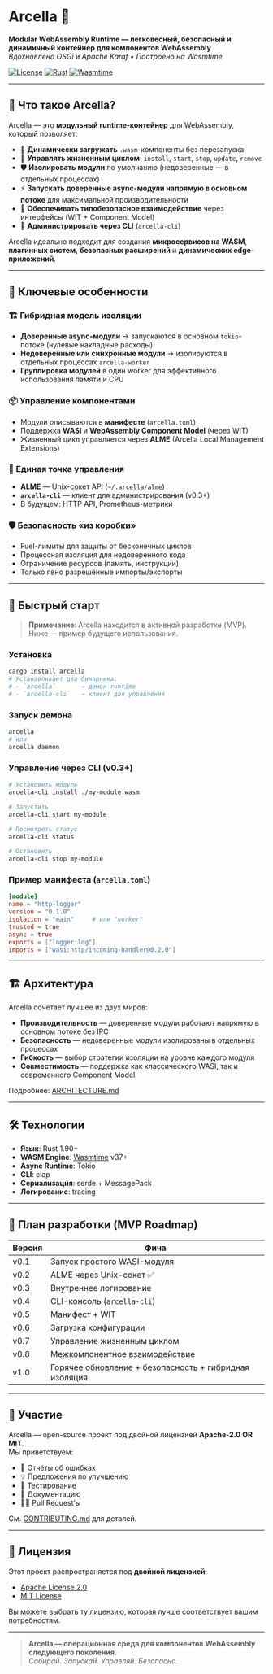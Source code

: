 # Arcella 🧱

**Modular WebAssembly Runtime — легковесный, безопасный и динамичный контейнер для компонентов WebAssembly**  
*Вдохновлено OSGi и Apache Karaf • Построено на Wasmtime*

[![License](https://img.shields.io/badge/license-Apache%202.0%20OR%20MIT-blue)](LICENSE)
[![Rust](https://img.shields.io/badge/Rust-1.90%2B-orange?logo=rust)](https://www.rust-lang.org/)
[![Wasmtime](https://img.shields.io/badge/Wasmtime-v37%2B-black?logo=webassembly)](https://wasmtime.dev/)

---

## 🌟 Что такое Arcella?

Arcella — это **модульный runtime-контейнер** для WebAssembly, который позволяет:

- 🔌 **Динамически загружать** `.wasm`-компоненты без перезапуска  
- 🔄 **Управлять жизненным циклом**: `install`, `start`, `stop`, `update`, `remove`  
- 🛡️ **Изолировать модули** по умолчанию (недоверенные — в отдельных процессах)  
- ⚡ **Запускать доверенные async-модули напрямую в основном потоке** для максимальной производительности  
- 🤝 **Обеспечивать типобезопасное взаимодействие** через интерфейсы (WIT + Component Model)  
- 💬 **Администрировать через CLI** (`arcella-cli`)

Arcella идеально подходит для создания **микросервисов на WASM**, **плагинных систем**, **безопасных расширений** и **динамических edge-приложений**.

---

## 🧩 Ключевые особенности

### 🏗️ Гибридная модель изоляции
- **Доверенные async-модули** → запускаются в основном `tokio`-потоке (нулевые накладные расходы)
- **Недоверенные или синхронные модули** → изолируются в отдельных процессах `arcella-worker`
- **Группировка модулей** в один worker для эффективного использования памяти и CPU

### 📦 Управление компонентами
- Модули описываются в **манифесте** (`arcella.toml`)
- Поддержка **WASI** и **WebAssembly Component Model** (через WIT)
- Жизненный цикл управляется через **ALME** (Arcella Local Management Extensions)

### 🔌 Единая точка управления
- **ALME** — Unix-сокет API (`~/.arcella/alme`)
- **`arcella-cli`** — клиент для администрирования (v0.3+)
- В будущем: HTTP API, Prometheus-метрики

### 🛡️ Безопасность «из коробки»
- Fuel-лимиты для защиты от бесконечных циклов
- Процессная изоляция для недоверенного кода
- Ограничение ресурсов (память, инструкции)
- Только явно разрешённые импорты/экспорты

---

## 🚀 Быстрый старт

> **Примечание**: Arcella находится в активной разработке (MVP). Ниже — пример будущего использования.

### Установка
```bash
cargo install arcella
# Устанавливает два бинарника:
# - `arcella`       → демон runtime
# - `arcella-cli`   → клиент для управления
```

### Запуск демона
```bash
arcella
# или
arcella daemon
```

### Управление через CLI (v0.3+)
```bash
# Установить модуль
arcella-cli install ./my-module.wasm

# Запустить
arcella-cli start my-module

# Посмотреть статус
arcella-cli status

# Остановить
arcella-cli stop my-module
```

### Пример манифеста (`arcella.toml`)
```toml
[module]
name = "http-logger"
version = "0.1.0"
isolation = "main"     # или "worker"
trusted = true
async = true
exports = ["logger:log"]
imports = ["wasi:http/incoming-handler@0.2.0"]
```

---

## 🏗️ Архитектура

Arcella сочетает лучшее из двух миров:

- **Производительность** — доверенные модули работают напрямую в основном потоке без IPC
- **Безопасность** — недоверенные модули изолированы в отдельных процессах
- **Гибкость** — выбор стратегии изоляции на уровне каждого модуля
- **Совместимость** — поддержка как классического WASI, так и современного Component Model

Подробнее: [ARCHITECTURE.md](docs/ARCHITECTURE.md)

---

## 🛠 Технологии

- **Язык**: Rust 1.90+
- **WASM Engine**: [Wasmtime](https://wasmtime.dev/) v37+
- **Async Runtime**: Tokio
- **CLI**: clap
- **Сериализация**: serde + MessagePack
- **Логирование**: tracing

---

## 📅 План разработки (MVP Roadmap)

| Версия | Фича |
|--------|------|
| v0.1 | Запуск простого WASI-модуля |
| v0.2 | ALME через Unix-сокет ✅ |
| v0.3 | Внутреннее логирование |
| v0.4 | CLI-консоль (`arcella-cli`) |
| v0.5 | Манифест + WIT |
| v0.6 | Загрузка конфигурации |
| v0.7 | Управление жизненным циклом |
| v0.8 | Межкомпонентное взаимодействие |
| v1.0 | Горячее обновление + безопасность + гибридная изоляция |

---

## 🤝 Участие

Arcella — open-source проект под двойной лицензией **Apache-2.0 OR MIT**.  
Мы приветствуем:

- 🐞 Отчёты об ошибках
- 💡 Предложения по улучшению
- 🧪 Тестирование
- 📝 Документацию
- 🧑‍💻 Pull Request’ы

См. [CONTRIBUTING.md](CONTRIBUTING.md) для деталей.

---

## 📄 Лицензия

Этот проект распространяется под **двойной лицензией**:
- [Apache License 2.0](LICENSE-APACHE)
- [MIT License](LICENSE-MIT)

Вы можете выбрать ту лицензию, которая лучше соответствует вашим потребностям.

---

> **Arcella — операционная среда для компонентов WebAssembly следующего поколения.**  
> *Собирай. Запускай. Управляй. Безопасно.*
